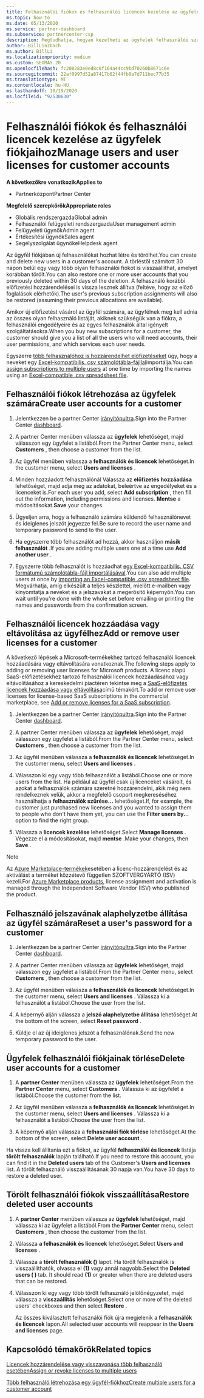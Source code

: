 ```yaml
---
title: Felhasználói fiókok és felhasználói licencek kezelése az ügyfelek fiókjaihoz
ms.topic: how-to
ms.date: 05/13/2020
ms.service: partner-dashboard
ms.subservice: partnercenter-csp
description: Megtudhatja, hogyan kezelheti az ügyfelek felhasználói számára a partner Centerben, például felhasználói fiókok létrehozását, felhasználói licencek hozzáadását vagy eltávolítását, felhasználói jelszavak visszaállítását, valamint felhasználói fiókok törlését vagy visszaállítását.
author: BillLinzbach
ms.author: BillLi
ms.localizationpriority: medium
ms.custom: SEOMAY.20
ms.openlocfilehash: fc208283e0ed8c0f164a44cc9bd70260b8671c6e
ms.sourcegitcommit: 22af0997d52a87417b62f44fb0a7d711bec77b35
ms.translationtype: MT
ms.contentlocale: hu-HU
ms.lasthandoff: 10/19/2020
ms.locfileid: "92530630"
---
```

# <a name="manage-users-and-user-licenses-for-customer-accounts"></a><span data-ttu-id="17765-103">Felhasználói fiókok és felhasználói licencek kezelése az ügyfelek fiókjaihoz</span><span class="sxs-lookup"><span data-stu-id="17765-103">Manage users and user licenses for customer accounts</span></span>

<span data-ttu-id="17765-104">**A következőkre vonatkozik**</span><span class="sxs-lookup"><span data-stu-id="17765-104">**Applies to**</span></span>

- <span data-ttu-id="17765-105">Partnerközpont</span><span class="sxs-lookup"><span data-stu-id="17765-105">Partner Center</span></span>

<span data-ttu-id="17765-106">**Megfelelő szerepkörök**</span><span class="sxs-lookup"><span data-stu-id="17765-106">**Appropriate roles**</span></span>

- <span data-ttu-id="17765-107">Globális rendszergazda</span><span class="sxs-lookup"><span data-stu-id="17765-107">Global admin</span></span>
- <span data-ttu-id="17765-108">Felhasználói felügyeleti rendszergazda</span><span class="sxs-lookup"><span data-stu-id="17765-108">User management admin</span></span>
- <span data-ttu-id="17765-109">Felügyeleti ügynök</span><span class="sxs-lookup"><span data-stu-id="17765-109">Admin agent</span></span>
- <span data-ttu-id="17765-110">Értékesítési ügynök</span><span class="sxs-lookup"><span data-stu-id="17765-110">Sales agent</span></span>
- <span data-ttu-id="17765-111">Segélyszolgálat ügynöke</span><span class="sxs-lookup"><span data-stu-id="17765-111">Helpdesk agent</span></span>

<span data-ttu-id="17765-112">Az ügyfél fiókjában új felhasználókat hozhat létre és törölhet.</span><span class="sxs-lookup"><span data-stu-id="17765-112">You can create and delete new users in a customer's account.</span></span> <span data-ttu-id="17765-113">A törléstől számított 30 napon belül egy vagy több olyan felhasználói fiókot is visszaállíthat, amelyet korábban törölt.</span><span class="sxs-lookup"><span data-stu-id="17765-113">You can also restore one or more user accounts that you previously deleted within 30 days of the deletion.</span></span> <span data-ttu-id="17765-114">A felhasználó korábbi előfizetési hozzárendelései is vissza lesznek állítva (feltéve, hogy az előző foglalások elérhetők).</span><span class="sxs-lookup"><span data-stu-id="17765-114">The user's previous subscription assignments will also be restored (assuming their previous allocations are available).</span></span>

<span data-ttu-id="17765-115">Amikor új előfizetést vásárol az ügyfél számára, az ügyfélnek meg kell adnia az összes olyan felhasználó listáját, akiknek szükségük van a fiókra, a felhasználói engedélyeire és az egyes felhasználók által igényelt szolgáltatásokra.</span><span class="sxs-lookup"><span data-stu-id="17765-115">When you buy new subscriptions for a customer, the customer should give you a list of all the users who will need accounts, their user permissions, and which services each user needs.</span></span>  

<span data-ttu-id="17765-116">Egyszerre [több felhasználóhoz is hozzárendelhet előfizetéseket](bulk-license-provisioning-for-multiple-users.md) úgy, hogy a neveket egy [Excel-kompatibilis. csv számolótábla-fájllal](adding-multiple-users-to-a-customer-account.md)importálja.</span><span class="sxs-lookup"><span data-stu-id="17765-116">You can [assign subscriptions to multiple users](bulk-license-provisioning-for-multiple-users.md) at one time by importing the names using an [Excel-compatible .csv spreadsheet file](adding-multiple-users-to-a-customer-account.md).</span></span>

<a href="" id="createuseraccounts"></a>

## <a name="create-user-accounts-for-a-customer"></a><span data-ttu-id="17765-117">Felhasználói fiókok létrehozása az ügyfelek számára</span><span class="sxs-lookup"><span data-stu-id="17765-117">Create user accounts for a customer</span></span>

1. <span data-ttu-id="17765-118">Jelentkezzen be a partner Center [irányítópultra](https://partner.microsoft.com/dashboard).</span><span class="sxs-lookup"><span data-stu-id="17765-118">Sign into the Partner Center [dashboard](https://partner.microsoft.com/dashboard).</span></span>

2. <span data-ttu-id="17765-119">A partner Center menüben válassza az **ügyfelek** lehetőséget, majd válasszon egy ügyfelet a listából.</span><span class="sxs-lookup"><span data-stu-id="17765-119">From the Partner Center menu, select **Customers** , then choose a customer from the list.</span></span>

3. <span data-ttu-id="17765-120">Az ügyfél menüben válassza a **felhasználók és licencek** lehetőséget.</span><span class="sxs-lookup"><span data-stu-id="17765-120">In the customer menu, select **Users and licenses** .</span></span>

4. <span data-ttu-id="17765-121">Minden hozzáadott felhasználónál Válassza az **előfizetés hozzáadása** lehetőséget, majd adja meg az adatokat, beleértve az engedélyeket és a licenceket is.</span><span class="sxs-lookup"><span data-stu-id="17765-121">For each user you add, select **Add subscription** , then fill out the information, including permissions and licenses.</span></span> <span data-ttu-id="17765-122">**Mentse** a módosításokat.</span><span class="sxs-lookup"><span data-stu-id="17765-122">**Save** your changes.</span></span>

5. <span data-ttu-id="17765-123">Ügyeljen arra, hogy a felhasználó számára küldendő felhasználónevet és ideiglenes jelszót jegyezze fel.</span><span class="sxs-lookup"><span data-stu-id="17765-123">Be sure to record the user name and temporary password to send to the user.</span></span>

6. <span data-ttu-id="17765-124">Ha egyszerre több felhasználót ad hozzá, akkor használjon **másik felhasználót** .</span><span class="sxs-lookup"><span data-stu-id="17765-124">If you are adding multiple users one at a time use **Add another user** .</span></span>

7. <span data-ttu-id="17765-125">Egyszerre több felhasználót is hozzáadhat [egy Excel-kompatibilis. CSV formátumú számolótábla-fájl importálásával](adding-multiple-users-to-a-customer-account.md).</span><span class="sxs-lookup"><span data-stu-id="17765-125">You can also add multiple users at once by [importing an Excel-compatible .csv spreadsheet file](adding-multiple-users-to-a-customer-account.md).</span></span> <span data-ttu-id="17765-126">Megvárhatja, amíg elkészült a teljes készlettel, mielőtt e-mailben vagy kinyomtatja a neveket és a jelszavakat a megerősítő képernyőn.</span><span class="sxs-lookup"><span data-stu-id="17765-126">You can wait until you're done with the whole set before emailing or printing the names and passwords from the confirmation screen.</span></span>

<a href="" id="userlicensing"></a>

## <a name="add-or-remove-user-licenses-for-a-customer"></a><span data-ttu-id="17765-127">Felhasználói licencek hozzáadása vagy eltávolítása az ügyfélhez</span><span class="sxs-lookup"><span data-stu-id="17765-127">Add or remove user licenses for a customer</span></span>

<span data-ttu-id="17765-128">A következő lépések a Microsoft-termékekhez tartozó felhasználói licencek hozzáadására vagy eltávolítására vonatkoznak.</span><span class="sxs-lookup"><span data-stu-id="17765-128">The following steps apply to adding or removing user licenses for Microsoft products.</span></span> <span data-ttu-id="17765-129">A licenc alapú SaaS-előfizetésekhez tartozó felhasználói licencek hozzáadásához vagy eltávolításához a kereskedelmi piactéren tekintse meg a [SaaS-előfizetés licencek hozzáadása vagy eltávolítása](csp-commercial-marketplace-manage.md#add-or-remove-licenses-for-a-saas-subscription)című témakört.</span><span class="sxs-lookup"><span data-stu-id="17765-129">To add or remove user licenses for license-based SaaS subscriptions in the commercial marketplace, see [Add or remove licenses for a SaaS subscription](csp-commercial-marketplace-manage.md#add-or-remove-licenses-for-a-saas-subscription).</span></span>

1. <span data-ttu-id="17765-130">Jelentkezzen be a partner Center [irányítópultra](https://partner.microsoft.com/dashboard).</span><span class="sxs-lookup"><span data-stu-id="17765-130">Sign into the Partner Center [dashboard](https://partner.microsoft.com/dashboard).</span></span>

2. <span data-ttu-id="17765-131">A partner Center menüben válassza az **ügyfelek** lehetőséget, majd válasszon egy ügyfelet a listából.</span><span class="sxs-lookup"><span data-stu-id="17765-131">From the Partner Center menu, select **Customers** , then choose a customer from the list.</span></span>

3. <span data-ttu-id="17765-132">Az ügyfél menüben válassza a **felhasználók és licencek** lehetőséget.</span><span class="sxs-lookup"><span data-stu-id="17765-132">In the customer menu, select **Users and licenses** .</span></span>

4. <span data-ttu-id="17765-133">Válasszon ki egy vagy több felhasználót a listából.</span><span class="sxs-lookup"><span data-stu-id="17765-133">Choose one or more users from the list.</span></span> <span data-ttu-id="17765-134">Ha például az ügyfél csak új licenceket vásárolt, és azokat a felhasználók számára szeretné hozzárendelni, akik még nem rendelkeznek velük, akkor a megfelelő csoport megkereséséhez használhatja a **felhasználók szűrése...** lehetőséget.</span><span class="sxs-lookup"><span data-stu-id="17765-134">If, for example, the customer just purchased new licenses and you wanted to assign them to people who don't have them yet, you can use the **Filter users by...** option to find the right group.</span></span>

5. <span data-ttu-id="17765-135">Válassza a **licencek kezelése** lehetőséget.</span><span class="sxs-lookup"><span data-stu-id="17765-135">Select **Manage licenses** .</span></span> <span data-ttu-id="17765-136">Végezze el a módosításokat, majd **mentse** .</span><span class="sxs-lookup"><span data-stu-id="17765-136">Make your changes, then **Save** .</span></span>

> [!NOTE]
> <span data-ttu-id="17765-137">Az [Azure Marketplace-termékek](csp-commercial-marketplace-manage.md#assign-licenses-and-activate-a-subscription-on-behalf-of-a-customer)esetében a licenc-hozzárendelést és az aktiválást a terméket közzétevő független SZOFTVERGYÁRTÓ (ISV) kezeli.</span><span class="sxs-lookup"><span data-stu-id="17765-137">For [Azure Marketplace products](csp-commercial-marketplace-manage.md#assign-licenses-and-activate-a-subscription-on-behalf-of-a-customer), license assignment and activation is managed through the Independent Software Vendor (ISV) who published the product.</span></span>

<a href="" id="resetpassword"></a>

## <a name="reset-a-users-password-for-a-customer"></a><span data-ttu-id="17765-138">Felhasználó jelszavának alaphelyzetbe állítása az ügyfél számára</span><span class="sxs-lookup"><span data-stu-id="17765-138">Reset a user's password for a customer</span></span>

1. <span data-ttu-id="17765-139">Jelentkezzen be a partner Center [irányítópultra](https://partner.microsoft.com/dashboard).</span><span class="sxs-lookup"><span data-stu-id="17765-139">Sign into the Partner Center [dashboard](https://partner.microsoft.com/dashboard).</span></span>

2. <span data-ttu-id="17765-140">A partner Center menüben válassza az **ügyfelek** lehetőséget, majd válasszon egy ügyfelet a listából.</span><span class="sxs-lookup"><span data-stu-id="17765-140">From the Partner Center menu, select **Customers** , then choose a customer from the list.</span></span>

3.  <span data-ttu-id="17765-141">Az ügyfél menüben válassza a **felhasználók és licencek** lehetőséget.</span><span class="sxs-lookup"><span data-stu-id="17765-141">In the customer menu, select **Users and licenses** .</span></span> <span data-ttu-id="17765-142">Válassza ki a felhasználót a listából.</span><span class="sxs-lookup"><span data-stu-id="17765-142">Choose the user from the list.</span></span>

4.  <span data-ttu-id="17765-143">A képernyő alján válassza a **jelszó alaphelyzetbe állítása** lehetőséget.</span><span class="sxs-lookup"><span data-stu-id="17765-143">At the bottom of the screen, select **Reset password** .</span></span> 

5.  <span data-ttu-id="17765-144">Küldje el az új ideiglenes jelszót a felhasználónak.</span><span class="sxs-lookup"><span data-stu-id="17765-144">Send the new temporary password to the user.</span></span>

<a href="" id="deleteuseraccounts"></a>

## <a name="delete-user-accounts-for-a-customer"></a><span data-ttu-id="17765-145">Ügyfelek felhasználói fiókjainak törlése</span><span class="sxs-lookup"><span data-stu-id="17765-145">Delete user accounts for a customer</span></span>

1.  <span data-ttu-id="17765-146">A **partner Center** menüben válassza az **ügyfelek** lehetőséget.</span><span class="sxs-lookup"><span data-stu-id="17765-146">From the **Partner Center** menu, select **Customers** .</span></span> <span data-ttu-id="17765-147">Válassza ki az ügyfelet a listából.</span><span class="sxs-lookup"><span data-stu-id="17765-147">Choose the customer from the list.</span></span>

2.  <span data-ttu-id="17765-148">Az ügyfél menüben válassza a **felhasználók és licencek** lehetőséget.</span><span class="sxs-lookup"><span data-stu-id="17765-148">In the customer menu, select **Users and licenses** .</span></span> <span data-ttu-id="17765-149">Válassza ki a felhasználót a listából.</span><span class="sxs-lookup"><span data-stu-id="17765-149">Choose the user from the list.</span></span>

3.  <span data-ttu-id="17765-150">A képernyő alján válassza a **felhasználói fiók törlése** lehetőséget.</span><span class="sxs-lookup"><span data-stu-id="17765-150">At the bottom of the screen, select **Delete user account** .</span></span>

<span data-ttu-id="17765-151">Ha vissza kell állítania ezt a fiókot, az ügyfél **felhasználói és licencek** listája **törölt felhasználók** lapján található.</span><span class="sxs-lookup"><span data-stu-id="17765-151">If you need to restore this account, you can find it in the **Deleted users** tab of the Customer's **Users and licenses** list.</span></span> <span data-ttu-id="17765-152">A törölt felhasználó visszaállításának 30 napja van.</span><span class="sxs-lookup"><span data-stu-id="17765-152">You have 30 days to restore a deleted user.</span></span>

<a href="" id="restoreuseraccounts"></a>

## <a name="restore-deleted-user-accounts"></a><span data-ttu-id="17765-153">Törölt felhasználói fiókok visszaállítása</span><span class="sxs-lookup"><span data-stu-id="17765-153">Restore deleted user accounts</span></span>

1.  <span data-ttu-id="17765-154">A **partner Center** menüben válassza az **ügyfelek** lehetőséget, majd válassza ki az ügyfelet a listából.</span><span class="sxs-lookup"><span data-stu-id="17765-154">From the **Partner Center** menu, select **Customers** , then choose the customer from the list.</span></span>

2.  <span data-ttu-id="17765-155">Válassza **a felhasználók és licencek** lehetőséget.</span><span class="sxs-lookup"><span data-stu-id="17765-155">Select **Users and licenses** .</span></span>

3.  <span data-ttu-id="17765-156">Válassza a **törölt felhasználók ()** lapot. Ha törölt felhasználók is visszaállíthatók, olvassa el **(1)** vagy annál nagyobb.</span><span class="sxs-lookup"><span data-stu-id="17765-156">Select the **Deleted users ( )** tab. It should read **(1)** or greater when there are deleted users that can be restored.</span></span>

4.  <span data-ttu-id="17765-157">Válasszon ki egy vagy több törölt felhasználó jelölőnégyzetet, majd válassza a **visszaállítás** lehetőséget.</span><span class="sxs-lookup"><span data-stu-id="17765-157">Select one or more of the deleted users' checkboxes and then select **Restore** .</span></span>

    <span data-ttu-id="17765-158">Az összes kiválasztott felhasználói fiók újra megjelenik a **felhasználók és licencek** lapon.</span><span class="sxs-lookup"><span data-stu-id="17765-158">All selected user accounts will reappear in the **Users and licenses** page.</span></span>

## <a name="related-topics"></a><span data-ttu-id="17765-159">Kapcsolódó témakörök</span><span class="sxs-lookup"><span data-stu-id="17765-159">Related topics</span></span>


[<span data-ttu-id="17765-160">Licencek hozzárendelése vagy visszavonása több felhasználó esetében</span><span class="sxs-lookup"><span data-stu-id="17765-160">Assign or revoke licenses to multiple users</span></span>](bulk-license-provisioning-for-multiple-users.md)

[<span data-ttu-id="17765-161">Több felhasználó létrehozása egy ügyfél-fiókhoz</span><span class="sxs-lookup"><span data-stu-id="17765-161">Create multiple users for a customer account</span></span>](adding-multiple-users-to-a-customer-account.md)
